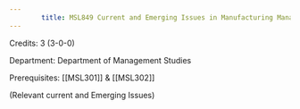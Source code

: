 ```yaml
---
        title: MSL849 Current and Emerging Issues in Manufacturing Management
---
```

Credits: 3 (3-0-0)

Department: Department of Management Studies

Prerequisites: [[MSL301]] & [[MSL302]]

(Relevant current and Emerging Issues)